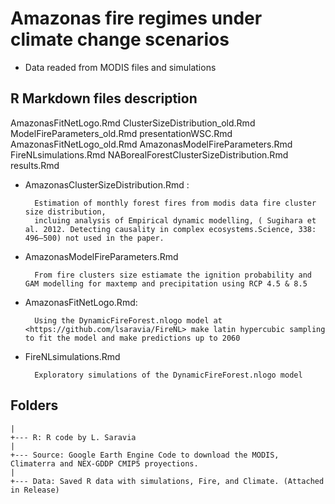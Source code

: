 # Amazonas fire regimes under climate change scenarios



* Data readed from MODIS files and simulations 

## R Markdown files description

  AmazonasFitNetLogo.Rmd           ClusterSizeDistribution_old.Rmd  ModelFireParameters_old.Rmd                presentationWSC.Rmd
AmazonasFitNetLogo_old.Rmd           AmazonasModelFireParameters.Rmd  FireNLsimulations.Rmd            NABorealForestClusterSizeDistribution.Rmd  results.Rmd


* AmazonasClusterSizeDistribution.Rmd :

		Estimation of monthly forest fires from modis data fire cluster size distribution, 
		incluing analysis of Empirical dynamic modelling, ( Sugihara et al. 2012. Detecting causality in complex ecosystems.Science, 338: 496–500) not used in the paper.

* AmazonasModelFireParameters.Rmd

		From fire clusters size estiamate the ignition probability and GAM modelling for maxtemp and precipitation using RCP 4.5 & 8.5

* AmazonasFitNetLogo.Rmd: 

		Using the DynamicFireForest.nlogo model at <https://github.com/lsaravia/FireNL> make latin hypercubic sampling to fit the model and make predictions up to 2060

* FireNLsimulations.Rmd

		Exploratory simulations of the DynamicFireForest.nlogo model 

## Folders

	| 
	+--- R: R code by L. Saravia
    |
    +--- Source: Google Earth Engine Code to download the MODIS, Climaterra and NEX-GDDP CMIP5 proyections.
    |
    +--- Data: Saved R data with simulations, Fire, and Climate. (Attached in Release)


